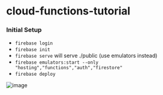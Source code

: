 # cloud-functions-tutorial

### Initial Setup
- `firebase login`
- `firebase init`
- `firebase serve` will serve ./public (use emulators instead)
- `firebase emulators:start --only "hosting","functions","auth","firestore"`
- `firebase deploy`

![image](https://user-images.githubusercontent.com/3271894/121212395-8c27a980-c83a-11eb-9f7c-c4265c1bfcf8.png)
